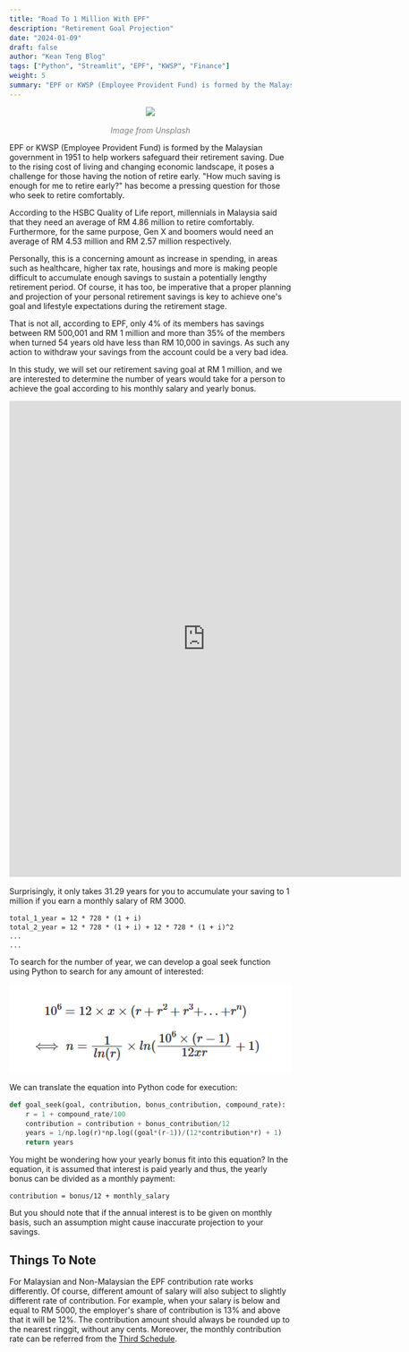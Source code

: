 ```yaml
---
title: "Road To 1 Million With EPF"
description: "Retirement Goal Projection"
date: "2024-01-09"
draft: false
author: "Kean Teng Blog"
tags: ["Python", "Streamlit", "EPF", "KWSP", "Finance"]
weight: 5
summary: "EPF or KWSP (Employee Provident Fund) is formed by the Malaysian government on 1951 to help workers safeguard their retirement saving."
---
```


<center><img src="https://images.unsplash.com/photo-1590283603385-17ffb3a7f29f?q=80&w=1770&auto=format&fit=crop&ixlib=rb-4.0.3&ixid=M3wxMjA3fDB8MHxwaG90by1wYWdlfHx8fGVufDB8fHx8fA%3D%3D"  class = "center"/></center>
<p style="text-align: center; color:grey;"><i>Image from Unsplash</i></p>

EPF or KWSP (Employee Provident Fund) is formed by the Malaysian government in 1951 to help workers safeguard their retirement saving. Due to the rising cost of living and changing economic landscape, it poses a challenge for those having the notion of retire early. "How much saving is enough for me to retire early?" has become a pressing question for those who seek to retire comfortably.

According to the HSBC Quality of Life report, millennials in Malaysia said that they need an average of RM 4.86 million to retire comfortably. Furthermore, for the same purpose, Gen X and boomers would need an average of RM 4.53 million and RM 2.57 million respectively.

Personally, this is a concerning amount as increase in spending, in areas such as healthcare, higher tax rate, housings and more is making people difficult to accumulate enough savings to sustain a potentially lengthy retirement period. Of course, it has too, be imperative that a proper planning and projection of your personal retirement savings is key to achieve one's goal and lifestyle expectations during the retirement stage. 

That is not all, according to EPF, only 4% of its members has savings between RM 500,001 and RM 1 million and more than 35% of the members when turned 54 years old have less than RM 10,000 in savings. As such any action to withdraw your savings from the account could be a very bad idea.

In this study, we will set our retirement saving goal at RM 1 million, and we are interested to determine the number of years would take for a person to achieve the goal according to his monthly salary and yearly bonus. 

<iframe
  src="https://jf7sray2rbu8bgclqnvaxu.streamlit.app/?embed=true"
  height="850"
  width="700"
  style="border:none;"
></iframe>

Surprisingly, it only takes 31.29 years for you to accumulate your saving to 1 million if you earn a monthly salary of RM 3000. 

```
total_1_year = 12 * 728 * (1 + i)
total_2_year = 12 * 728 * (1 + i) + 12 * 728 * (1 + i)^2
...
...
```

To search for the number of year, we can develop a goal seek function using Python to search for any amount of interested:

<center><img src="image-1.png"  class = "center"/></center>

We can translate the equation into Python code for execution:

```py
def goal_seek(goal, contribution, bonus_contribution, compound_rate):
    r = 1 + compound_rate/100
    contribution = contribution + bonus_contribution/12
    years = 1/np.log(r)*np.log((goal*(r-1))/(12*contribution*r) + 1)
    return years
```

You might be wondering how your yearly bonus fit into this equation? In the equation, it is assumed that interest is paid yearly and thus, the yearly bonus can be divided as a monthly payment:

```
contribution = bonus/12 + monthly_salary
```

But you should note that if the annual interest is to be given on monthly basis, such an assumption might cause inaccurate projection to your savings.

## Things To Note
For Malaysian and Non-Malaysian the EPF contribution rate works differently. Of course, different amount of salary will also subject to slightly different rate of contribution. For example, when your salary is below and equal to RM 5000, the employer's share of contribution is 13% and above that it will be 12%. The contribution amount should always be rounded up to the nearest ringgit, without any cents. Moreover, the monthly contribution rate can be referred from the [Third Schedule](https://www.kwsp.gov.my/documents/20126/140690/Jadual+Ketiga+BI.pdf).